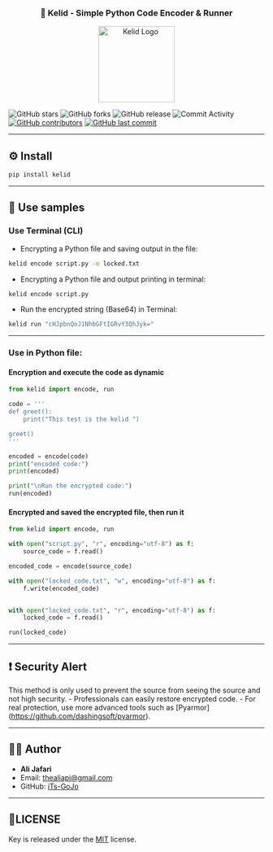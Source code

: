 <div align="center">
  <h3>🔐 Kelid - Simple Python Code Encoder & Runner</h3>
</div>

<p align="center">
  <img src="https://uploadkon.ir/uploads/a2af09_25file-000000009ac0620a95ec4a89feb80a83.png" alt="Kelid Logo" width="150">
</p>

![GitHub stars](https://img.shields.io/github/stars/iTs-GoJo/Kelid?style=social)
![GitHub forks](https://img.shields.io/github/forks/iTs-GoJo/Kelid?style=social)
![GitHub release](https://img.shields.io/github/v/release/iTs-GoJo/Kelid)
![Commit Activity](https://img.shields.io/github/commit-activity/m/iTs-GoJo/Kelid)
[![GitHub contributors](https://img.shields.io/github/contributors/iTs-GoJo/Kelid)](https://github.com/iTs-GoJo/Kelid/graphs/contributors)
[![GitHub last commit](https://img.shields.io/github/last-commit/iTs-GoJo/Kelid)](https://github.com/iTs-GoJo/Kelid/commits/)

---

## ⚙️ Install

```bash
pip install kelid
```

---

## 🚀 Use samples

### Use Terminal (CLI)

- Encrypting a Python file and saving output in the file:

```bash
kelid encode script.py -o locked.txt
```

- Encrypting a Python file and output printing in terminal:

```bash
kelid encode script.py
```

- Run the encrypted string (Base64) in Terminal:

```bash
kelid run "cHJpbnQoJ1NhbGFtIGRvY3QhJyk="
```

---

### Use in Python file:

#### Encryption and execute the code as dynamic

```python
from kelid import encode, run

code = '''
def greet():
    print("This test is the kelid ")

greet()
'''

encoded = encode(code)
print("encoded code:")
print(encoded)

print("\nRun the encrypted code:")
run(encoded)
```

#### Encrypted and saved the encrypted file, then run it

```python
from kelid import encode, run

with open("script.py", "r", encoding="utf-8") as f:
    source_code = f.read()

encoded_code = encode(source_code)

with open("locked_code.txt", "w", encoding="utf-8") as f:
    f.write(encoded_code)


with open("locked_code.txt", "r", encoding="utf-8") as f:
    locked_code = f.read()

run(locked_code)
```

---

## ❗ Security Alert 

 This method is only used to prevent the source from seeing the source and not high security.   - Professionals can easily restore encrypted code.   - For real protection, use more advanced tools such as [Pyarmor] (https://github.com/dashingsoft/pyarmor).

---

## 🧑‍💻 Author

- **Ali Jafari**  
- Email: thealiapi@gmail.com  
- GitHub: [iTs-GoJo](https://github.com/iTs-GoJo)

---

## 🪪LICENSE 

Key is released under the [MIT](LICENSE) license.